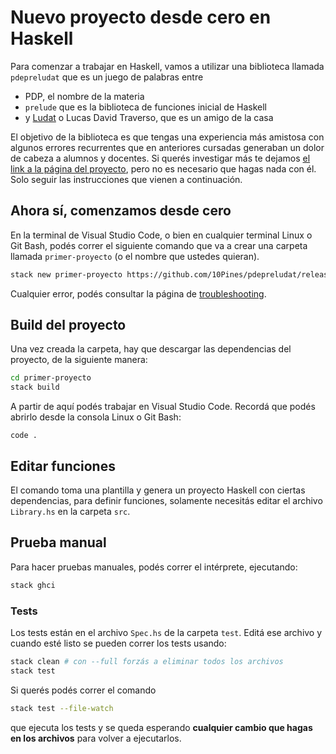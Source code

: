 
# Nuevo proyecto desde cero en Haskell

Para comenzar a trabajar en Haskell, vamos a utilizar una biblioteca llamada `pdepreludat` que es un juego de palabras entre

- PDP, el nombre de la materia
- `prelude` que es la biblioteca de funciones inicial de Haskell
- y [Ludat](https://github.com/ludat) o Lucas David Traverso, que es un amigo de la casa

El objetivo de la biblioteca es que tengas una experiencia más amistosa con algunos errores recurrentes que en anteriores cursadas generaban un dolor de cabeza a alumnos y docentes. Si querés investigar más te dejamos [el link a la página del proyecto](https://github.com/10Pines/pdepreludat/blob/master/README.md), pero no es necesario que hagas nada con él. Solo seguir las instrucciones que vienen a continuación.

## Ahora sí, comenzamos desde cero

En la terminal de Visual Studio Code, o bien en cualquier terminal Linux o Git Bash, podés correr el siguiente comando que va a crear una carpeta llamada `primer-proyecto` (o el nombre que ustedes quieran).

```bash
stack new primer-proyecto https://github.com/10Pines/pdepreludat/releases/download/0.1.1/pdepreludat.hsfiles
```

Cualquier error, podés consultar la página de [troubleshooting](./troubleshooting.md).

## Build del proyecto

Una vez creada la carpeta, hay que descargar las dependencias del proyecto, de la siguiente manera:

```bash
cd primer-proyecto
stack build
```

A partir de aquí podés trabajar en Visual Studio Code. Recordá que podés abrirlo desde la consola Linux o Git Bash:

```
code .
```

## Editar funciones

El comando toma una plantilla y genera un proyecto Haskell con ciertas dependencias, para definir funciones, solamente necesitás editar el archivo `Library.hs` en la carpeta `src`.

## Prueba manual

Para hacer pruebas manuales, podés correr el intérprete, ejecutando:

```bash
stack ghci
```

### Tests

Los tests están en el archivo `Spec.hs` de la carpeta `test`. Editá ese archivo y cuando esté listo se pueden correr los tests usando:

```bash
stack clean # con --full forzás a eliminar todos los archivos
stack test
```

Si querés podés correr el comando

```bash
stack test --file-watch
```

que ejecuta los tests y se queda esperando **cualquier cambio que hagas en los archivos** para volver a ejecutarlos.
